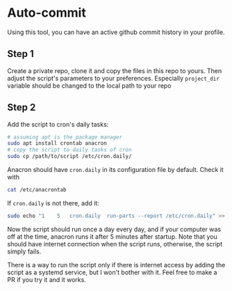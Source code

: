 # Auto-commit

Using this tool, you can have an active github commit history in your profile.

## Step 1
Create a private repo, clone it and copy the files in this repo to yours. Then adjust the script's parameters to your preferences. Especially `project_dir` variable should be changed to the local path to your repo
## Step 2
Add the script to cron's daily tasks:
```bash
# assuming apt is the package manager
sudo apt install crontab anacron
# copy the script to daily tasks of cron
sudo cp /path/to/script /etc/cron.daily/
```
Anacron should have `cron.daily` in its configuration file by default. Check it with
```bash
cat /etc/anacrontab
```
If `cron.daily` is not there, add it:
```bash
sudo echo "1	5	cron.daily	run-parts --report /etc/cron.daily" >> /etc/anacrontab
```
Now the script should run once a day every day, and if your computer was off at the time, anacron runs it after 5 minutes after startup. Note that you should have internet connection when the script runs, otherwise, the script simply fails.

There is a way to run the script only if there is internet access by adding the script as a systemd service, but I won't bother with it. Feel free to make a PR if you try it and it works.
